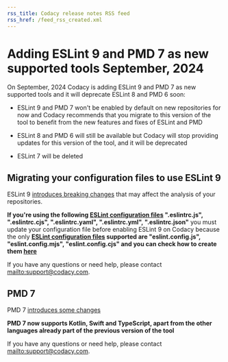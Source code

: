 ```yaml
---
rss_title: Codacy release notes RSS feed
rss_href: /feed_rss_created.xml
---
```


# Adding ESLint 9 and PMD 7 as new supported tools September, 2024

On September, 2024 Codacy is adding ESLint 9 and PMD 7 as new supported tools and it will deprecate ESLint 8 and PMD 6 soon:

-   ESLint 9 and PMD 7 won't be enabled by default on new repositories for now and Codacy recommends that you migrate to this version of the tool to benefit from the new features and fixes of ESLint and PMD

-   ESLint 8 and PMD 6 will still be available but Codacy will stop providing updates for this version of the tool, and it will be deprecated

-   ESLint 7 will be deleted

## Migrating your configuration files to use ESLint 9

ESLint 9 [introduces breaking changes](https://eslint.org/blog/2024/04/eslint-v9.0.0-released/) that may affect the analysis of your repositories.

**If you're using the following [ESLint configuration files](https://eslint.org/docs/user-guide/configuring/configuration-files) ".eslintrc.js", ".eslintrc.cjs", ".eslintrc.yaml", ".eslintrc.yml", ".eslintrc.json"** you must update your configuration file before enabling ESLint 9 on Codacy because the only **[ESLint configuration files](https://eslint.org/docs/user-guide/configuring/configuration-files) supported are "eslint.config.js", "eslint.config.mjs", "eslint.config.cjs" and you can check how to create them [here](https://eslint.org/docs/latest/use/configure/configuration-files)**

If you have any questions or need help, please contact <mailto:support@codacy.com>.

## PMD 7

PMD 7 [introduces some changes](https://pmd.github.io/2024/03/22/PMD-7-is-here/)

**PMD 7 now supports Kotlin, Swift and TypeScript, apart from the other languages already part of the previous version of the tool**

If you have any questions or need help, please contact <mailto:support@codacy.com>.
